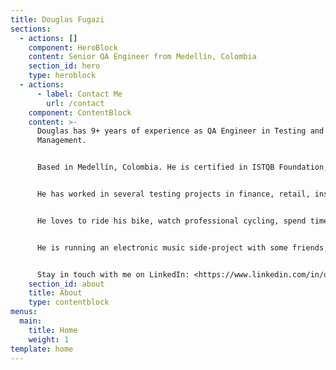 ```yaml
---
title: Douglas Fugazi
sections:
  - actions: []
    component: HeroBlock
    content: Senior QA Engineer from Medellín, Colombia
    section_id: hero
    type: heroblock
  - actions:
      - label: Contact Me
        url: /contact
    component: ContentBlock
    content: >-
      Douglas has 9+ years of experience as QA Engineer in Testing and Projects
      Management.  


      Based in Medellín, Colombia. He is certified in ISTQB Foundation, IBM Developer and a Certified Scrum Master. He has a Master (MSc) degree in Technology Management & Innovation at Pontifical Bolivarian University (UPB). 


      He has worked in several testing projects in finance, retail, insurance, media OTT, e-commerce, telecommunications and banking companies, with knowledge of testing techniques/methodologies and how to apply them, as well taking the project from the planning, design, development, administration and execution, achieving the goals and objectives that are expected by the business in the implementation of IT solutions. Moreover, he is a passionate about Software Testing Technologies.


      He loves to ride his bike, watch professional cycling, spend time with his family and listen to electronic music. 


      He is running an electronic music side-project with some friends, take a listen: [www.monofonicos.net](http://monofonicos.net)


      Stay in touch with me on LinkedIn: <https://www.linkedin.com/in/douglasfugazi/>
    section_id: about
    title: About
    type: contentblock
menus:
  main:
    title: Home
    weight: 1
template: home
---
```

